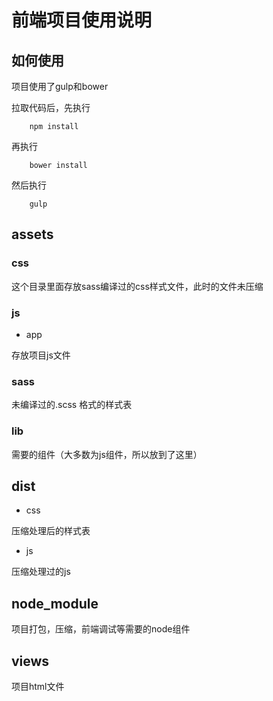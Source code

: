 # 前端项目使用说明

## 如何使用

项目使用了gulp和bower

拉取代码后，先执行 

        npm install
        
再执行

        bower install
        
然后执行

        gulp
## assets

### css
这个目录里面存放sass编译过的css样式文件，此时的文件未压缩
### js
* app

 存放项目js文件
### sass
 未编译过的.scss 格式的样式表

### lib

 需要的组件（大多数为js组件，所以放到了这里）
 
## dist
* css

压缩处理后的样式表
* js

压缩处理过的js

 ## node_module
 项目打包，压缩，前端调试等需要的node组件
 
 ## views
 项目html文件
